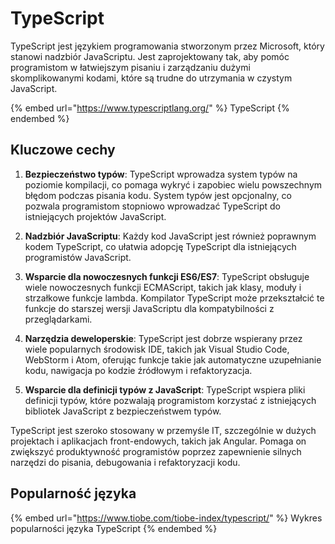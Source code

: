 # TypeScript

TypeScript jest językiem programowania stworzonym przez Microsoft, który stanowi nadzbiór JavaScriptu. Jest zaprojektowany tak, aby pomóc programistom w łatwiejszym pisaniu i zarządzaniu dużymi skomplikowanymi kodami, które są trudne do utrzymania w czystym JavaScript.

{% embed url="https://www.typescriptlang.org/" %}
TypeScript
{% endembed %}

## Kluczowe cechy

1. **Bezpieczeństwo typów**: TypeScript wprowadza system typów na poziomie kompilacji, co pomaga wykryć i zapobiec wielu powszechnym błędom podczas pisania kodu. System typów jest opcjonalny, co pozwala programistom stopniowo wprowadzać TypeScript do istniejących projektów JavaScript.

2. **Nadzbiór JavaScriptu**: Każdy kod JavaScript jest również poprawnym kodem TypeScript, co ułatwia adopcję TypeScript dla istniejących programistów JavaScript.

3. **Wsparcie dla nowoczesnych funkcji ES6/ES7**: TypeScript obsługuje wiele nowoczesnych funkcji ECMAScript, takich jak klasy, moduły i strzałkowe funkcje lambda. Kompilator TypeScript może przekształcić te funkcje do starszej wersji JavaScriptu dla kompatybilności z przeglądarkami.

4. **Narzędzia deweloperskie**: TypeScript jest dobrze wspierany przez wiele popularnych środowisk IDE, takich jak Visual Studio Code, WebStorm i Atom, oferując funkcje takie jak automatyczne uzupełnianie kodu, nawigacja po kodzie źródłowym i refaktoryzacja.

5. **Wsparcie dla definicji typów z JavaScript**: TypeScript wspiera pliki definicji typów, które pozwalają programistom korzystać z istniejących bibliotek JavaScript z bezpieczeństwem typów.

TypeScript jest szeroko stosowany w przemyśle IT, szczególnie w dużych projektach i aplikacjach front-endowych, takich jak Angular. Pomaga on zwiększyć produktywność programistów poprzez zapewnienie silnych narzędzi do pisania, debugowania i refaktoryzacji kodu.

## Popularność języka

{% embed url="https://www.tiobe.com/tiobe-index/typescript/" %}
Wykres popularności języka TypeScript
{% endembed %}